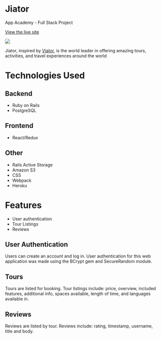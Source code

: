 # Jiator 
App Academy - Full Stack Project 

[View the live site ](https://jiator.herokuapp.com/#/)

![](app/assets/images/homepage.png/homepage)


Jiator, inspired by [Viator](https://www.viator.com/), is the world leader in offering amazing tours, activities, and travel experiences around the world

# Technologies Used

## Backend 
* Ruby on Rails 
* PostgreSQL

## Frontend
* React/Redux

## Other
* Rails Active Storage
* Amazon S3
* CSS
* Webpack
* Heroku

# Features 
* User authentication 
* Tour Listings 
* Reviews 

## User Authentication
Users can create an account and log in. User authentication for this web application was made using the BCrypt gem and SecureRandom module.

## Tours 
Tours are listed for booking. Tour listings include: price, overview, included features, additional info, spaces available, length of time, and languages available in.

## Reviews 
Reviews are listed by tour. Reviews include: rating, timestamp, username, title and body.
